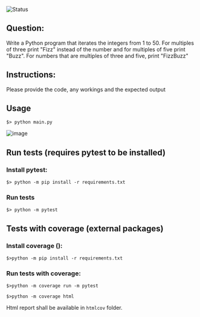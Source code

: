 ![Status](https://github.com/kguryanov/FizzBuzz/actions/workflows/flow.yml/badge.svg?branch=break_tests)

## Question:
Write a Python program that iterates the integers from 1 to 50. For multiples of
three print "Fizz" instead of the number and for multiples of five print "Buzz". For
numbers that are multiples of three and five, print "FizzBuzz"

## Instructions:
Please provide the code, any workings and the expected output

## Usage 
<code>$> python main.py</code>

![image](https://github.com/kguryanov/FizzBuzz/assets/3843209/39582b31-0f87-48c1-8bc1-1ea8ff4affb6)


## Run tests (requires pytest to be installed)
### Install pytest:
<code>$> python -m pip install -r requirements.txt</code>
### Run tests
<code>$> python -m pytest</code>

## Tests with coverage (external packages)
### Install coverage ():
<code>$>python -m pip install -r requirements.txt</code>
### Run tests with coverage:
<code>$>python -m coverage run -m pytest</code>

<code>$>python -m coverage html</code>

Html report shall be available in `htmlcov` folder. 

